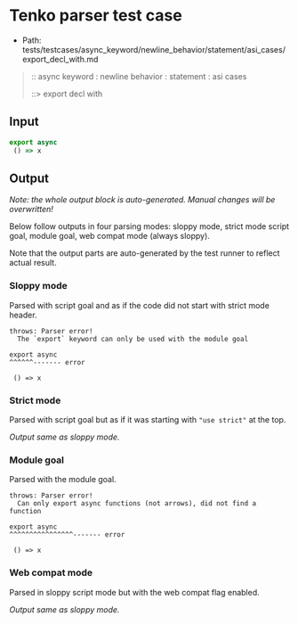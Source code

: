 # Tenko parser test case

- Path: tests/testcases/async_keyword/newline_behavior/statement/asi_cases/export_decl_with.md

> :: async keyword : newline behavior : statement : asi cases
>
> ::> export decl with

## Input

`````js
export async 
 () => x
`````

## Output

_Note: the whole output block is auto-generated. Manual changes will be overwritten!_

Below follow outputs in four parsing modes: sloppy mode, strict mode script goal, module goal, web compat mode (always sloppy).

Note that the output parts are auto-generated by the test runner to reflect actual result.

### Sloppy mode

Parsed with script goal and as if the code did not start with strict mode header.

`````
throws: Parser error!
  The `export` keyword can only be used with the module goal

export async
^^^^^^------- error

 () => x
`````

### Strict mode

Parsed with script goal but as if it was starting with `"use strict"` at the top.

_Output same as sloppy mode._

### Module goal

Parsed with the module goal.

`````
throws: Parser error!
  Can only export async functions (not arrows), did not find a function

export async
^^^^^^^^^^^^^^^^------- error

 () => x
`````


### Web compat mode

Parsed in sloppy script mode but with the web compat flag enabled.

_Output same as sloppy mode._
